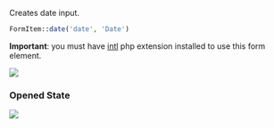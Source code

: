 Creates date input.

```php
FormItem::date('date', 'Date')
```

**Important**: you must have [intl](http://php.net/manual/en/book.intl.php) php extension installed to use this form element.


![](/img/date.png)

### Opened State

![](/img/date_opened.png)
